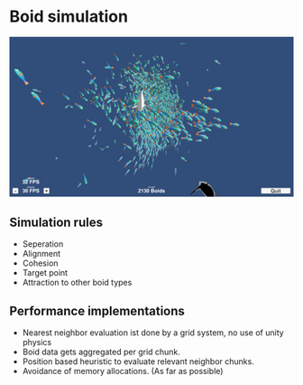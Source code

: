 # Boid simulation
![Image of simulation](/Media/boids.png)

## Simulation rules
- Seperation
- Alignment
- Cohesion
- Target point
- Attraction to other boid types

## Performance implementations
- Nearest neighbor evaluation ist done by a grid system, no use of unity physics
- Boid data gets aggregated per grid chunk.
- Position based heuristic to evaluate relevant neighbor chunks.
- Avoidance of memory allocations. (As far as possible)
